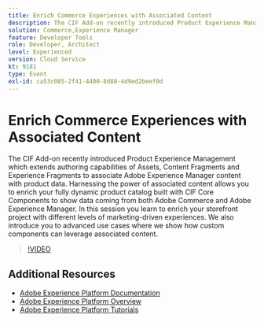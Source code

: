 ```yaml
---
title: Enrich Commerce Experiences with Associated Content
description: The CIF Add-on recently introduced Product Experience Management which extends authoring capabilities of Assets, Content Fragments and Experience Fragments to associate Adobe Experience Manager content with product data. Harnessing the power of associated content allows you to enrich your fully dynamic product catalog built with CIF Core Components to show data coming from both Adobe Commerce and Adobe Experience Manager. In this session you learn to enrich your storefront project with different levels of marketing-driven experiences. We also introduce you to advanced use cases where we show how custom components can leverage associated content.
solution: Commerce,Experience Manager
feature: Developer Tools
role: Developer, Architect
level: Experienced
version: Cloud Service
kt: 9181
type: Event
exl-id: ca53c085-2f41-4400-8d88-4d9ed2beef0d
---
```

# Enrich Commerce Experiences with Associated Content

The CIF Add-on recently introduced Product Experience Management which extends authoring capabilities of Assets, Content Fragments and Experience Fragments to associate Adobe Experience Manager content with product data. Harnessing the power of associated content allows you to enrich your fully dynamic product catalog built with CIF Core Components to show data coming from both Adobe Commerce and Adobe Experience Manager. In this session you learn to enrich your storefront project with different levels of marketing-driven experiences. We also introduce you to advanced use cases where we show how custom components can leverage associated content.

>[!VIDEO](https://video.tv.adobe.com/v/337772/?quality=12&learn=on&hidetitle=true)

## Additional Resources

- [Adobe Experience Platform Documentation](https://experienceleague.adobe.com/docs/experience-platform.html)
- [Adobe Experience Platform Overview](https://experienceleague.adobe.com/docs/experience-platform/landing/home.html)
- [Adobe Experience Platform Tutorials](https://experienceleague.adobe.com/docs/platform-learn/tutorials/overview.html?lang=en)
